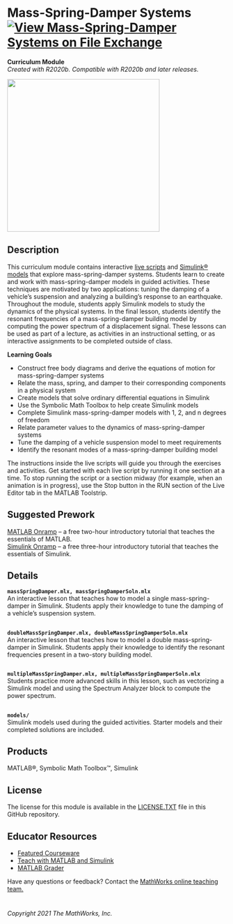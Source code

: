 # Mass-Spring-Damper Systems [![View Mass-Spring-Damper Systems on File Exchange](https://www.mathworks.com/matlabcentral/images/matlab-file-exchange.svg)](https://www.mathworks.com/matlabcentral/fileexchange/94585-mass-spring-damper-systems)
**Curriculum Module**  
_Created with R2020b. Compatible with R2020b and later releases._  

<img src="https://user-images.githubusercontent.com/81383420/122805177-c65f6500-d296-11eb-9684-5f1f70b4ea03.gif" width="350">

## Description ##
This curriculum module contains interactive [live scripts](https://www.mathworks.com/products/matlab/live-editor.html) and [Simulink&reg; models](https://www.mathworks.com/products/simulink.html) that explore mass-spring-damper systems. Students learn to create and work with mass-spring-damper models in guided activities. These techniques are motivated by two applications: tuning the damping of a vehicle’s suspension and analyzing a building’s response to an earthquake. Throughout the module, students apply Simulink models to study the dynamics of the physical systems. In the final lesson, students identify the resonant frequencies of a mass-spring-damper building model by computing the power spectrum of a displacement signal. These lessons can be used as part of a lecture, as activities in an instructional setting, or as interactive assignments to be completed outside of class.

**Learning Goals**
- Construct free body diagrams and derive the equations of motion for mass-spring-damper systems
- Relate the mass, spring, and damper to their corresponding components in a physical system
- Create models that solve ordinary differential equations in Simulink
- Use the Symbolic Math Toolbox to help create Simulink models
- Complete Simulink mass-spring-damper models with 1, 2, and n degrees of freedom
- Relate parameter values to the dynamics of mass-spring-damper systems
- Tune the damping of a vehicle suspension model to meet requirements
- Identify the resonant modes of a mass-spring-damper building model

The instructions inside the live scripts will guide you through the exercises and activities. Get started with each live script by running it one section at a time. To stop running the script or a section midway (for example, when an animation is in progress), use the Stop button in the RUN section of the Live Editor tab in the MATLAB Toolstrip.

## Suggested Prework ##
[MATLAB Onramp](https://www.mathworks.com/learn/tutorials/matlab-onramp.html) – a free two-hour introductory tutorial that teaches the essentials of MATLAB.
<br>
[Simulink Onramp](https://www.mathworks.com/learn/tutorials/simulink-onramp.html) – a free three-hour introductory tutorial that teaches the essentials of Simulink.

## Details ##

**`massSpringDamper.mlx, massSpringDamperSoln.mlx`**  
An interactive lesson that teaches how to model a single mass-spring-damper in Simulink. Students apply their knowledge to tune the damping of a vehicle’s suspension system.

## ##
**`doubleMassSpringDamper.mlx, doubleMassSpringDamperSoln.mlx`**  
An interactive lesson that teaches how to model a double mass-spring-damper in Simulink. Students apply their knowledge to identify the resonant frequencies present in a two-story building model.

## ##
**`multipleMassSpringDamper.mlx, multipleMassSpringDamperSoln.mlx`**  
Students practice more advanced skills in this lesson, such as vectorizing a Simulink model and using the Spectrum Analyzer block to compute the power spectrum.

## ##
**`models/`**  
Simulink models used during the guided activities. Starter models and their completed solutions are included.

## Products ##
MATLAB&reg;, Symbolic Math Toolbox&trade;, Simulink

## License ##
The license for this module is available in the [LICENSE.TXT](license.txt) file in this GitHub repository.

## Educator Resources ##
* [Featured Courseware](https://www.mathworks.com/academia/courseware/course-materials.html)
* [Teach with MATLAB and Simulink](https://www.mathworks.com/academia/educators.html)
* [MATLAB Grader](https://www.mathworks.com/products/matlab-grader.html)

Have any questions or feedback? Contact the <a href="mailto:onlineteaching@mathworks.com">MathWorks online teaching team.</a>

# #


_Copyright 2021 The MathWorks, Inc._
